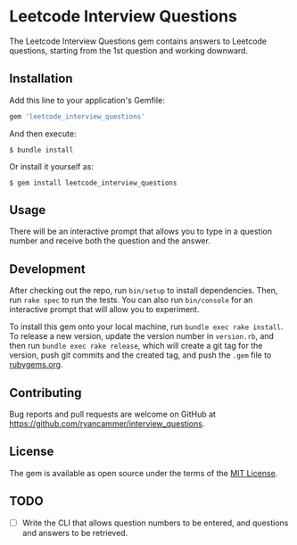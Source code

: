 # Leetcode Interview Questions

The Leetcode Interview Questions gem contains answers to Leetcode questions, 
starting from the 1st question and working downward.

## Installation

Add this line to your application's Gemfile:

```ruby
gem 'leetcode_interview_questions'
```

And then execute:

    $ bundle install

Or install it yourself as:

    $ gem install leetcode_interview_questions

## Usage

There will be an interactive prompt that allows you to type in a question
number and receive both the question and the answer.

## Development

After checking out the repo, run `bin/setup` to install dependencies. 
Then, run `rake spec` to run the tests. You can also run `bin/console` 
for an interactive prompt that will allow you to experiment.

To install this gem onto your local machine, run `bundle exec rake install`. 
To release a new version, update the version number in `version.rb`, 
and then run `bundle exec rake release`, which will create a git tag for 
the version, push git commits and the created tag, and push the `.gem` file 
to [rubygems.org](https://rubygems.org).

## Contributing

Bug reports and pull requests are welcome on GitHub at 
https://github.com/ryancammer/interview_questions.

## License

The gem is available as open source under the terms of the 
[MIT License](https://opensource.org/licenses/MIT).

## TODO

- [ ] Write the CLI that allows question numbers to be entered, and questions and
      answers to be retrieved.
